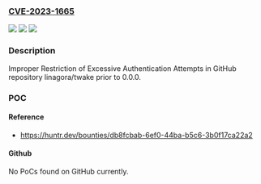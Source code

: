 ### [CVE-2023-1665](https://cve.mitre.org/cgi-bin/cvename.cgi?name=CVE-2023-1665)
![](https://img.shields.io/static/v1?label=Product&message=linagora%2Ftwake&color=blue)
![](https://img.shields.io/static/v1?label=Version&message=%3C%200.0.0%20&color=brighgreen)
![](https://img.shields.io/static/v1?label=Vulnerability&message=CWE-307%20Improper%20Restriction%20of%20Excessive%20Authentication%20Attempts&color=brighgreen)

### Description

Improper Restriction of Excessive Authentication Attempts in GitHub repository linagora/twake prior to 0.0.0.

### POC

#### Reference
- https://huntr.dev/bounties/db8fcbab-6ef0-44ba-b5c6-3b0f17ca22a2

#### Github
No PoCs found on GitHub currently.

